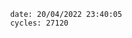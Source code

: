 

                date: 20/04/2022 23:40:05
                cycles: 27120

                         